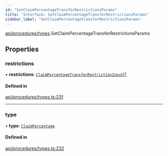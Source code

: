 ```yaml
---
id: "SetClaimPercentageTransferRestrictionsParams"
title: "Interface: SetClaimPercentageTransferRestrictionsParams"
sidebar_label: "SetClaimPercentageTransferRestrictionsParams"
---
```


[api/procedures/types](../../../../../modules/API/Procedures/Types/Types.md).SetClaimPercentageTransferRestrictionsParams

## Properties

### restrictions

• **restrictions**: [`ClaimPercentageTransferRestrictionInput`](../ClaimPercentageTransferRestrictionInput/ClaimPercentageTransferRestrictionInput.md)[]

#### Defined in

[api/procedures/types.ts:231](https://github.com/PolymeshAssociation/polymesh-sdk/blob/acc2284c/src/api/procedures/types.ts#L231)

___

### type

• **type**: [`ClaimPercentage`](../../../../../enums/API/Procedures/Types/TransferRestrictionType/TransferRestrictionType.md#claimpercentage)

#### Defined in

[api/procedures/types.ts:232](https://github.com/PolymeshAssociation/polymesh-sdk/blob/acc2284c/src/api/procedures/types.ts#L232)
